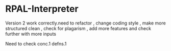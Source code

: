 # RPAL-Interpreter


Version 2 work correctly.need to refactor  , change coding style , make more structured clean , check for plagarism , add more features  and check further with more inputs


Need to check 
conc.1
defns.1
